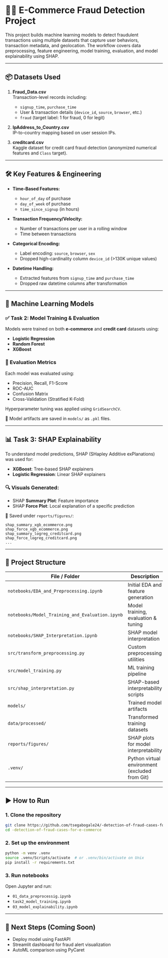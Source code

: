 
# 🕵️‍♂️ E-Commerce Fraud Detection Project

This project builds machine learning models to detect fraudulent transactions using multiple datasets that capture user behaviors, transaction metadata, and geolocation. The workflow covers data preprocessing, feature engineering, model training, evaluation, and model explainability using SHAP.

---

## 📦 Datasets Used

1. **Fraud_Data.csv**  
   Transaction-level records including:
   - `signup_time`, `purchase_time`
   - User & transaction details (`device_id`, `source`, `browser`, etc.)
   - `fraud` (target label: 1 for fraud, 0 for legit)

2. **IpAddress_to_Country.csv**  
   IP-to-country mapping based on user session IPs.

3. **creditcard.csv**  
   Kaggle dataset for credit card fraud detection (anonymized numerical features and `Class` target).

---

## 🛠️ Key Features & Engineering

- **Time-Based Features:**
  - `hour_of_day` of purchase
  - `day_of_week` of purchase
  - `time_since_signup` (in hours)

- **Transaction Frequency/Velocity:**
  - Number of transactions per user in a rolling window
  - Time between transactions

- **Categorical Encoding:**
  - Label encoding: `source`, `browser`, `sex`
  - Dropped high-cardinality column `device_id` (>130K unique values)

- **Datetime Handling:**
  - Extracted features from `signup_time` and `purchase_time`
  - Dropped raw datetime columns after transformation

---

## 🧠 Machine Learning Models

### ✅ Task 2: Model Training & Evaluation

Models were trained on both **e-commerce** and **credit card** datasets using:

- **Logistic Regression**
- **Random Forest**
- **XGBoost**

### 🧪 Evaluation Metrics
Each model was evaluated using:
- Precision, Recall, F1-Score
- ROC-AUC
- Confusion Matrix
- Cross-Validation (Stratified K-Fold)

Hyperparameter tuning was applied using `GridSearchCV`.

📁 Model artifacts are saved in `models/` as `.pkl` files.

---

## 📊 Task 3: SHAP Explainability

To understand model predictions, SHAP (SHapley Additive exPlanations) was used for:

- **XGBoost**: Tree-based SHAP explainers
- **Logistic Regression**: Linear SHAP explainers

### 🔍 Visuals Generated:
- SHAP **Summary Plot**: Feature importance
- SHAP **Force Plot**: Local explanation of a specific prediction

📁 Saved under `reports/figures/`:
```
shap_summary_xgb_ecommerce.png  
shap_force_xgb_ecommerce.png  
shap_summary_logreg_creditcard.png  
shap_force_logreg_creditcard.png  
...
```

---

## 📁 Project Structure

| File / Folder | Description |
|---------------|-------------|
| `notebooks/EDA_and_Preprocessing.ipynb` | Initial EDA and feature generation |
| `notebooks/Model_Training_and_Evaluation.ipynb` | Model training, evaluation & tuning |
| `notebooks/SHAP_Interpretation.ipynb` | SHAP model interpretation |
| `src/transform_preprocessing.py` | Custom preprocessing utilities |
| `src/model_training.py` | ML training pipeline |
| `src/shap_interpretation.py` | SHAP-based interpretability scripts |
| `models/` | Trained model artifacts |
| `data/processed/` | Transformed training datasets |
| `reports/figures/` | SHAP plots for model interpretability |
| `.venv/` | Python virtual environment (excluded from Git) |

---

## ▶️ How to Run

### 1. Clone the repository
```bash
git clone https://github.com/tsegabogale24/-detection-of-fraud-cases-for-e-commerce
cd -detection-of-fraud-cases-for-e-commerce
```

### 2. Set up the environment
```bash
python -m venv .venv
source .venv/Scripts/activate  # or .venv/bin/activate on Unix
pip install -r requirements.txt
```

### 3. Run notebooks
Open Jupyter and run:
- `01_data_preprocessig.ipynb`
- `task2_model_training.ipynb`
- `03_model_explainability.ipynb`

---

## 🚀 Next Steps (Coming Soon)

- Deploy model using FastAPI
- Streamlit dashboard for fraud alert visualization
- AutoML comparison using PyCaret
